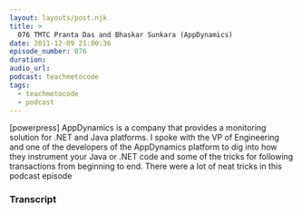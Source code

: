 ```yaml
---
layout: layouts/post.njk
title: >
  076 TMTC Pranta Das and Bhaskar Sunkara (AppDynamics)
date: 2011-12-09 21:00:36
episode_number: 076
duration:
audio_url:
podcast: teachmetocode
tags:
  - teachmetocode
  - podcast
---
```


[powerpress] AppDynamics is a company that provides a monitoring solution for .NET and Java platforms. I spoke with the VP of Engineering and one of the developers of the AppDynamics platform to dig into how they instrument your Java or .NET code and some of the tricks for following transactions from beginning to end. There were a lot of neat tricks in this podcast episode

### Transcript
